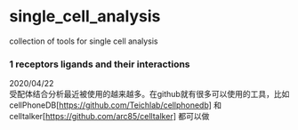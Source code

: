 # single_cell_analysis
collection of tools for single cell analysis

### 1 receptors ligands and their interactions
2020/04/22  
受配体结合分析最近被使用的越来越多。在github就有很多可以使用的工具，比如cellPhoneDB[https://github.com/Teichlab/cellphonedb] 和celltalker[https://github.com/arc85/celltalker] 
都可以做
